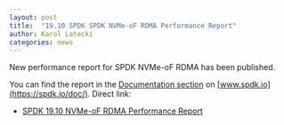 ```yaml
---
layout: post
title:  "19.10 SPDK SPDK NVMe-oF RDMA Performance Report"
author: Karol Latecki
categories: news
---
```


New performance report for SPDK NVMe-oF RDMA has been published.

You can find the report in the [Documentation section](https://spdk.io/doc/) on [www.spdk.io](https://spdk.io/doc/).
Direct link:

- [SPDK 19.10 NVMe-oF RDMA Performance Report](https://dqtibwqq6s6ux.cloudfront.net/download/performance-reports/SPDK_nvmeof_rdma_perf_report_1910.pdf)
